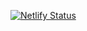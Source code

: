 [![Netlify Status](https://api.netlify.com/api/v1/badges/c7103736-a4fe-40d3-b1e1-5abe4cf58258/deploy-status)](https://app.netlify.com/sites/hacknest/deploys)
